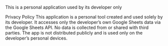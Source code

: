 This is a personal application used by its developer only

Privacy Policy
This application is a personal tool created and used solely by its developer.
It accesses only the developer’s own Google Sheets data via the Google Sheets API.
No data is collected from or shared with third parties.
The app is not distributed publicly and is used only on the developer’s personal devices.
